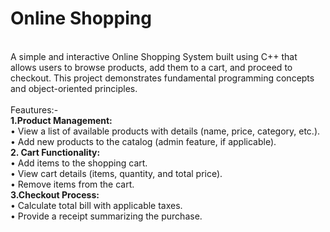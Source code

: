 # Online Shopping
<br>A simple and interactive Online Shopping System built using C++ that allows users to browse products, add them to a cart, and proceed to checkout. This project demonstrates fundamental programming concepts and object-oriented principles.<br><br>
Feautures:-<br>
 <b> 1.Product Management:</b><br>
	•	View a list of available products with details (name, price, category, etc.).<br>
	•	Add new products to the catalog (admin feature, if applicable).<br>
	<b>2.	Cart Functionality:</b><br>
	•	Add items to the shopping cart.<br>
	•	View cart details (items, quantity, and total price).<br>
	•	Remove items from the cart.<br>
	<b>3.Checkout Process:</b><br>
	•	Calculate total bill with applicable taxes.<br>
	•	Provide a receipt summarizing the purchase.<br>




